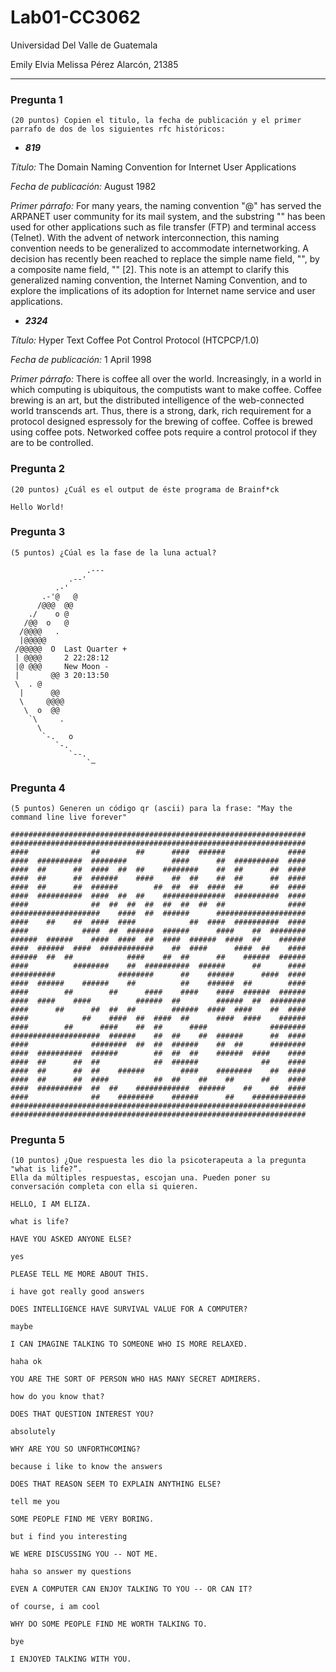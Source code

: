 # Lab01-CC3062
Universidad Del Valle de Guatemala

Emily Elvia Melissa Pérez Alarcón, 21385
____
### Pregunta 1
```
(20 puntos) Copien el titulo, la fecha de publicación y el primer parrafo de dos de los siguientes rfc históricos:
```
- **_819_**

*Título:* The Domain Naming Convention for Internet User Applications 

*Fecha de publicación:* August 1982

*Primer párrafo:* For many years, the naming convention "<user>@<host>" has served the ARPANET user community for its mail system, and the substring "<host>" has been used for other applications such as file transfer (FTP) and terminal access (Telnet). With the advent of network interconnection, this naming convention needs to be generalized to accommodate internetworking.  A decision has recently been reached to replace the simple name field, "<host>", by a composite name field, "<domain>" [2]. This note is an attempt to clarify this generalized naming convention, the Internet Naming Convention, and to explore the implications of its adoption for Internet name service and user applications.

- **_2324_**

*Título:* Hyper Text Coffee Pot Control Protocol (HTCPCP/1.0)

*Fecha de publicación:* 1 April 1998

*Primer párrafo:* There is coffee all over the world. Increasingly, in a world in which computing is ubiquitous, the computists want to make coffee. Coffee brewing is an art, but the distributed intelligence of the web-connected world transcends art.  Thus, there is a strong, dark, rich requirement for a protocol designed espressoly for the brewing of coffee. Coffee is brewed using coffee pots.  Networked coffee pots require a control protocol if they are to be controlled.


### Pregunta 2
```
(20 puntos) ¿Cuál es el output de éste programa de Brainf*ck

Hello World!
```


### Pregunta 3
```
(5 puntos) ¿Cúal es la fase de la luna actual?
  
                 .---
             .--' 
          .-'   
       .-'@   @
      /@@@  @@
    ./    o @
   /@@  o   @
  /@@@@   . 
  |@@@@@    
 /@@@@@  O 	Last Quarter + 
 | @@@@    	2 22:28:12
 |@ @@@    	New Moon -     
 |       @@	3 20:13:50
 \  . @    
  |      @@ 
  \     @@@@
   \  o  @@  
    `\     . 
      \       
       `-.   o 
          `-.   
             `--. 
                 `—
```
  
### Pregunta 4
```
(5 puntos) Generen un código qr (ascii) para la frase: "May the command line live forever"
  
##################################################################
##################################################################
####              ##        ##      ####  ######              ####
####  ##########  ########          ####      ##  ##########  ####
####  ##      ##  ####  ##  ##    ########    ##  ##      ##  ####
####  ##      ##  ######    ####    ##  ##    ##  ##      ##  ####
####  ##      ##  ######        ##  ##  ##  ####  ##      ##  ####
####  ##########  ####  ##  ##    ##############  ##########  ####
####              ##  ##  ##  ##  ##  ##  ##  ##              ####
####################    ####  ##  ######      ####################
####    ##    ##  ####  ####            ##  ####  ##########  ####
####            ####  ##  ######  ######      ####    ##  ########
######  ######    ####  ####  ##  ####  ######  ####  ##    ######
####  ######  ####  ############    ##  ####      ####  ##    ####
######  ##  ##            ####    ##  ##      ##    ######  ######
####          ########    ##  ##########  ######      ##      ####
##########              ########      ##    ######      ####  ####
####  ######    ######    ##          ##    ######  ##        ####
####        ##        ##      ####    ####    ####  ######  ######
####  ####    ####          ######  ##        ######  ##  ########
####      ##      ##  ##  ##        ######  ####  ####    ##  ####
####            ##    ####  ##  ####  ##      ####  ####    ######
####        ##      ####    ##  ##      ####              ########
####################  ######    ##  ##    ##  ######      ##  ####
####              ########  ##  ##  ######    ##  ##      ########
####  ##########  ######        ##  ##  ##    ######  ####    ####
####  ##      ##  ##            ##  ######              ##    ####
####  ##      ##  ##    ######        ####    ########    ##  ####
####  ##      ##  ####          ##  ##    ##    ##      ##    ####
####  ##########  ##  ##    ############  ######    ##    ##  ####
####              ##    ########    ######      ##    ############
##################################################################
##################################################################
```
  
### Pregunta 5
```
(10 puntos) ¿Que respuesta les dio la psicoterapeuta a la pregunta "what is life?”. 
Ella da múltiples respuestas, escojan una. Pueden poner su conversación completa con ella si quieren.
  
HELLO, I AM ELIZA.

what is life?

HAVE YOU ASKED ANYONE ELSE?

yes

PLEASE TELL ME MORE ABOUT THIS.

i have got really good answers

DOES INTELLIGENCE HAVE SURVIVAL VALUE FOR A COMPUTER?

maybe

I CAN IMAGINE TALKING TO SOMEONE WHO IS MORE RELAXED.

haha ok

YOU ARE THE SORT OF PERSON WHO HAS MANY SECRET ADMIRERS.

how do you know that?

DOES THAT QUESTION INTEREST YOU?

absolutely

WHY ARE YOU SO UNFORTHCOMING?

because i like to know the answers

DOES THAT REASON SEEM TO EXPLAIN ANYTHING ELSE?

tell me you

SOME PEOPLE FIND ME VERY BORING.

but i find you interesting

WE WERE DISCUSSING YOU -- NOT ME.

haha so answer my questions

EVEN A COMPUTER CAN ENJOY TALKING TO YOU -- OR CAN IT?

of course, i am cool

WHY DO SOME PEOPLE FIND ME WORTH TALKING TO.

bye

I ENJOYED TALKING WITH YOU.
```
